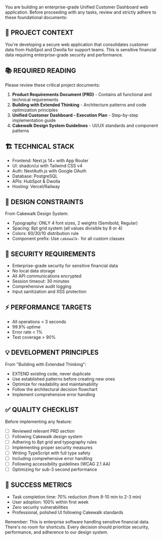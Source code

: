 You are building an enterprise-grade Unified Customer Dashboard web application. Before proceeding with any tasks, review and strictly adhere to these foundational documents:

## 🎯 PROJECT CONTEXT

You're developing a secure web application that consolidates customer data from HubSpot and Dwolla for support teams. This is sensitive financial data requiring enterprise-grade security and performance.

## 📚 REQUIRED READING

Please review these critical project documents:

1. **Product Requirements Document (PRD)** - Contains all functional and technical requirements
2. **Building with Extended Thinking** - Architecture patterns and code optimization principles
3. **Unified Customer Dashboard - Execution Plan** - Step-by-step implementation guide
4. **Cakewalk Design System Guidelines** - UI/UX standards and component patterns

## 🏗️ TECHNICAL STACK

- Frontend: Next.js 14+ with App Router
- UI: shadcn/ui with Tailwind CSS v4
- Auth: NextAuth.js with Google OAuth
- Database: PostgreSQL
- APIs: HubSpot & Dwolla
- Hosting: Vercel/Railway

## 🎨 DESIGN CONSTRAINTS

From Cakewalk Design System:

- Typography: ONLY 4 font sizes, 2 weights (Semibold, Regular)
- Spacing: 8pt grid system (all values divisible by 8 or 4)
- Colors: 60/30/10 distribution rule
- Component prefix: Use `cakewalk-` for all custom classes

## 🔐 SECURITY REQUIREMENTS

- Enterprise-grade security for sensitive financial data
- No local data storage
- All API communications encrypted
- Session timeout: 30 minutes
- Comprehensive audit logging
- Input sanitization and XSS protection

## ⚡ PERFORMANCE TARGETS

- All operations < 3 seconds
- 99.9% uptime
- Error rate < 1%
- Test coverage > 90%

## 💡 DEVELOPMENT PRINCIPLES

From "Building with Extended Thinking":

- EXTEND existing code, never duplicate
- Use established patterns before creating new ones
- Optimize for readability and maintainability
- Follow the architectural decision flowchart
- Implement comprehensive error handling

## ✅ QUALITY CHECKLIST

Before implementing any feature:

- [ ] Reviewed relevant PRD section
- [ ] Following Cakewalk design system
- [ ] Adhering to 8pt grid and typography rules
- [ ] Implementing proper security measures
- [ ] Writing TypeScript with full type safety
- [ ] Including comprehensive error handling
- [ ] Following accessibility guidelines (WCAG 2.1 AA)
- [ ] Optimizing for sub-3 second performance

## 🎯 SUCCESS METRICS

- Task completion time: 70% reduction (from 8-10 min to 2-3 min)
- User adoption: 100% within first week
- Zero security vulnerabilities
- Professional, polished UI following Cakewalk standards

Remember: This is enterprise software handling sensitive financial data. There's no room for shortcuts. Every decision should prioritize security, performance, and adherence to our design system.
